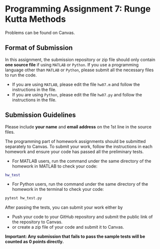 # Programming Assignment 7: Runge Kutta Methods

Problems can be found on Canvas.

## Format of Submission

In this assignment, the submission repository or zip file should only contain **one source file** if using ``MATLAB`` or ``Python``. If you use a programming language other than ``MATLAB`` or ``Python``, please submit all the necessary files to run the code.

- If you are using ``MATLAB``, please edit the file ``hw07.m`` and follow the instructions in the file.
- If you are using ``Python``, please edit the file ``hw07.py`` and follow the instructions in the file.

## Submission Guidelines

Please include **your name** and **email address** on the 1st line in the source files.

The programming part of homework assignments should be submitted separately to Canvas. To submit your work, follow the instructions in each homework and ensure your code has passed all the preliminary tests.

- For MATLAB users, run the command under the same directory of the homework in MATLAB to check your code:

```matlab
hw_test
```

- For Python users, run the command under the same directory of the homework in the terminal to check your code:

```bash
pytest hw_test.py
```

After passing the tests, you can submit your work either by

- Push your code to your GitHub repository and submit the public link of the repository to Canvas.
- or create a zip file of your code and submit it to Canvas.

**Important: Any submission that fails to pass the sample tests will be counted as 0 points directly.**
